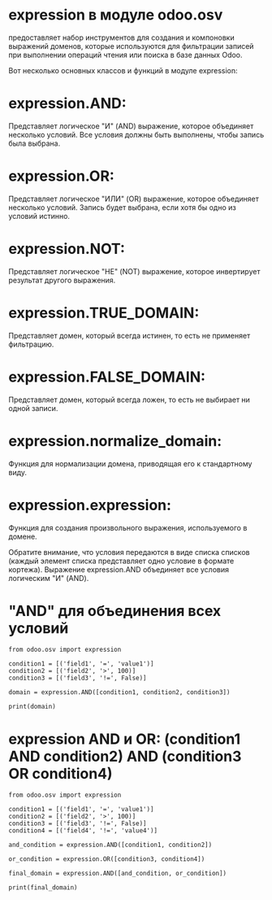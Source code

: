 # expression в модуле odoo.osv 

предоставляет набор инструментов для создания и компоновки выражений доменов, которые
используются для фильтрации записей при выполнении операций чтения или поиска в базе данных Odoo.

Вот несколько основных классов и функций в модуле expression:

# expression.AND: 
Представляет логическое "И" (AND) выражение, которое объединяет несколько условий. Все условия должны
быть выполнены, чтобы запись была выбрана.

# expression.OR: 
Представляет логическое "ИЛИ" (OR) выражение, которое объединяет несколько условий. Запись будет выбрана,
если хотя бы одно из условий истинно.

# expression.NOT: 
Представляет логическое "НЕ" (NOT) выражение, которое инвертирует результат другого выражения.

# expression.TRUE_DOMAIN: 
Представляет домен, который всегда истинен, то есть не применяет фильтрацию.

# expression.FALSE_DOMAIN: 
Представляет домен, который всегда ложен, то есть не выбирает ни одной записи.

# expression.normalize_domain: 
Функция для нормализации домена, приводящая его к стандартному виду.

# expression.expression: 
Функция для создания произвольного выражения, используемого в домене.


Обратите внимание, что условия передаются в виде списка списков (каждый элемент списка представляет одно
условие в формате кортежа). Выражение expression.AND объединяет все условия логическим "И" (AND).

# "AND" для объединения всех условий
    from odoo.osv import expression
    
    condition1 = [('field1', '=', 'value1')]
    condition2 = [('field2', '>', 100)]
    condition3 = [('field3', '!=', False)]

    domain = expression.AND([condition1, condition2, condition3])

    print(domain)



# expression AND и OR:  (condition1 AND condition2) AND (condition3 OR condition4)
    from odoo.osv import expression
    
    condition1 = [('field1', '=', 'value1')]
    condition2 = [('field2', '>', 100)]
    condition3 = [('field3', '!=', False)]
    condition4 = [('field4', '!=', 'value4')]
    
    and_condition = expression.AND([condition1, condition2])

    or_condition = expression.OR([condition3, condition4])

    final_domain = expression.AND([and_condition, or_condition])

    print(final_domain)

